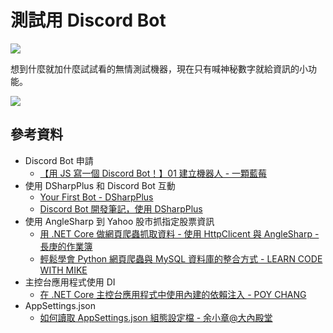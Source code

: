 ﻿# 測試用 Discord Bot 

![](https://i.imgur.com/FAYFPrz.png)

想到什麼就加什麼試試看的無情測試機器，現在只有喊神秘數字就給資訊的小功能。

![](https://i.imgur.com/sc13Gb1.png)

## 參考資料

- Discord Bot 申請
  - [【用 JS 寫一個 Discord Bot！】01 建立機器人 - 一顆藍莓](https://b-l-u-e-b-e-r-r-y.github.io/post/DiscordBot01/)
- 使用 DSharpPlus 和 Discord Bot 互動
  - [Your First Bot - DSharpPlus](https://dsharpplus.github.io/articles/basics/bot_account.html)
  - [Discord Bot 開發筆記，使用 DSharpPlus](https://home.gamer.com.tw/creationDetail.php?sn=4724360)
- 使用 AngleSharp 到 Yahoo 股市抓指定股票資訊
  - [用 .NET Core 做網頁爬蟲抓取資料 - 使用 HttpClicent 與 AngleSharp - 長庚的作業簿](https://dannyliu.me/%E7%94%A8-net-core%E5%81%9A%E7%B6%B2%E9%A0%81%E7%88%AC%E8%9F%B2%E6%8A%93%E5%8F%96%E8%B3%87%E6%96%99-%E4%BD%BF%E7%94%A8httpclicent%E8%88%87anglesharp/)
  - [輕鬆學會 Python 網頁爬蟲與 MySQL 資料庫的整合方式 - LEARN CODE WITH MIKE](https://www.learncodewithmike.com/2020/08/python-scraper-integrate-with-mysql.html)
- 主控台應用程式使用 DI
  - [在 .NET Core 主控台應用程式中使用內建的依賴注入 - POY CHANG](https://blog.poychang.net/dotnet-core-console-app-with-dependency-injection/)
- AppSettings.json
  - [如何讀取 AppSettings.json 組態設定檔 - 余小章@大內殿堂](https://dotblogs.com.tw/yc421206/2020/06/28/how_to_read_config_appsettings_json_via_net_core_31)
